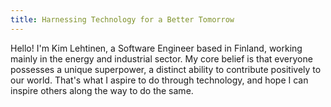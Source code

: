 ```yaml
---
title: Harnessing Technology for a Better Tomorrow
---
```


Hello! I'm Kim Lehtinen, a Software Engineer based in Finland, working mainly in the energy and industrial sector. My core belief is that everyone possesses a unique superpower, a distinct ability to contribute positively to our world. That's what I aspire to do through technology, and hope I can inspire others along the way to do the same.